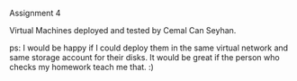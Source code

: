 Assignment 4 


Virtual Machines deployed and tested by Cemal Can Seyhan. 







ps: I would be happy if I could deploy them in the same virtual network and same storage account for their disks. It would be great if the person who checks my homework teach me that. :)